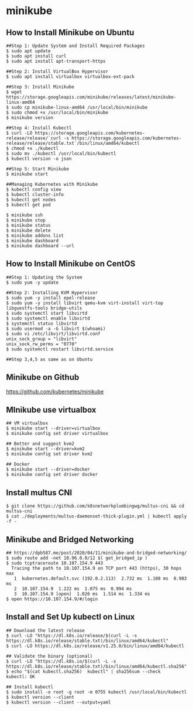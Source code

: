 minikube
========

## How to Install Minikube on Ubuntu

    ##Step 1: Update System and Install Required Packages
    $ sudo apt update
    $ sudo apt install curl
    $ sudo apt install apt-transport-https

    ##Step 2: Install VirtualBox Hypervisor
    $ sudo apt install virtualbox virtualbox-ext-pack

    ##Step 3: Install Minikube
    $ wget https://storage.googleapis.com/minikube/releases/latest/minikube-linux-amd64
    $ sudo cp minikube-linux-amd64 /usr/local/bin/minikube
    $ sudo chmod +x /usr/local/bin/minikube
    $ minikube version

    ##Step 4: Install Kubectl
    $ curl -LO https://storage.googleapis.com/kubernetes-release/release/`curl -s https://storage.googleapis.com/kubernetes-release/release/stable.txt`/bin/linux/amd64/kubectl
    $ chmod +x ./kubectl
    $ sudo mv ./kubectl /usr/local/bin/kubectl
    $ kubectl version -o json

    ##Step 5: Start Minikube
    $ minikube start

    ##Managing Kubernetes with Minikube
    $ kubectl config view
    $ kubectl cluster-info
    $ kubectl get nodes
    $ kubectl get pod

    $ minikube ssh
    $ minikube stop
    $ minikube status
    $ minikube delete
    $ minikube addons list
    $ minikube dashboard
    $ minikube dashboard --url

## How to Install Minikube on CentOS

    ##Step 1: Updating the System
    $ sudo yum -y update

    ##Step 2: Installing KVM Hypervisor
    $ sudo yum -y install epel-release
    $ sudo yum -y install libvirt qemu-kvm virt-install virt-top libguestfs-tools bridge-utils
    $ sudo systemctl start libvirtd
    $ sudo systemctl enable libvirtd
    $ systemctl status libvirtd
    $ sudo usermod -a -G libvirt $(whoami)
    $ sudo vi /etc/libvirt/libvirtd.conf
    unix_sock_group = "libvirt"
    unix_sock_rw_perms = "0770"
    $ sudo systemctl restart libvirtd.service

    ##Step 3,4,5 as same as on Ubuntu

## Minikube on Github
   https://github.com/kubernetes/minikube

## MInikube use virtualbox

    ## VM virtualbox
    $ minikube start --driver=virtualbox
    $ minikube config set driver virtualbox

    ## Better and suggest kvm2
    $ minikube start --driver=kvm2
    $ minikube config set driver kvm2

    ## Docker
    $ minikube start --driver=docker
    $ minikube config set driver docker

## Install multus CNI

    $ git clone https://github.com/k8snetworkplumbingwg/multus-cni && cd multus-cni
    $ cat ./deployments/multus-daemonset-thick-plugin.yml | kubectl apply -f -

## Minikube and Bridged Networking

    ## https://dpb587.me/post/2020/04/11/minikube-and-bridged-networking/
    $ sudo route add -net 10.96.0.0/12 $( get_bridged_ip )
    $ sudo tcptraceroute 10.107.154.9 443
      Tracing the path to 10.107.154.9 on TCP port 443 (https), 30 hops max
       1  kubernetes.default.svc (192.0.2.113)  2.732 ms  1.108 ms  0.983 ms
       2  10.107.154.9  1.222 ms  1.075 ms  0.994 ms
       3  10.107.154.9 [open]  1.026 ms  1.514 ms  1.334 ms
    $ open https://10.107.154.9/#/login

## Install and Set Up kubectl on Linux

    ## Download the latest release
    $ curl -LO "https://dl.k8s.io/release/$(curl -L -s https://dl.k8s.io/release/stable.txt)/bin/linux/amd64/kubectl"
    $ curl -LO https://dl.k8s.io/release/v1.25.0/bin/linux/amd64/kubectl

    ## Validate the binary (optional)
    $ curl -LO "https://dl.k8s.io/$(curl -L -s https://dl.k8s.io/release/stable.txt)/bin/linux/amd64/kubectl.sha256"
    $ echo "$(cat kubectl.sha256)  kubectl" | sha256sum --check
    kubectl: OK

    ## Install kubectl
    $ sudo install -o root -g root -m 0755 kubectl /usr/local/bin/kubectl
    $ kubectl version --client
    $ kubectl version --client --output=yaml
